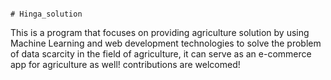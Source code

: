                                                                                                                      # Hinga_solution
This is a program that focuses on providing agriculture solution by using Machine Learning and web development technologies to solve the problem of data scarcity in the field of agriculture, it can serve as an e-commerce app for agriculture as well! contributions are welcomed!
